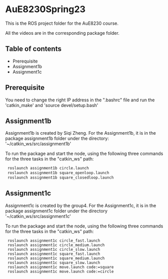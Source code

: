 # AuE8230Spring23
This is the ROS project folder for the AuE8230 course. 

All the videos are in the corresponding package folder.
 
 
## Table of contents

- Prerequisite
- Assignment1b
- Assignment1c


## Prerequisite

You need to change the right IP address in the ".bashrc" file and run the 'catkin_make' and 'source devel/setup.bash'

## Assignment1b

Assignment1b is created by Siqi Zheng.
For the Assignment1b, it is in the package assignment1b folder under the directory: '~/catkin_ws/src/assignment1b'


To run the package and start the node, using the following three commands for the three tasks in the "catkin_ws" path:

```Python
 roslaunch assignment1b circle.launch
 roslaunch assignment1b square_openloop.launch
 roslaunch assignment1b square_closedloop.launch
```


## Assignment1c

Assignment1c is created by the group4.
For the Assignment1c, it is in the package assignment1c folder under the directory '~/catkin_ws/src/assignment1c'


To run the package and start the node, using the following three commands for the three tasks in the "catkin_ws" path:

```Linux
 roslaunch assignment1c circle_fast.launch
 roslaunch assignment1c circle_medium.launch
 roslaunch assignment1c circle_slow.launch
 roslaunch assignment1c square_fast.launch
 roslaunch assignment1c square_medium.launch
 roslaunch assignment1c square_slow.launch
 roslaunch assignment1c move.launch code:=square
 roslaunch assignment1c move.launch code:=circle
```



